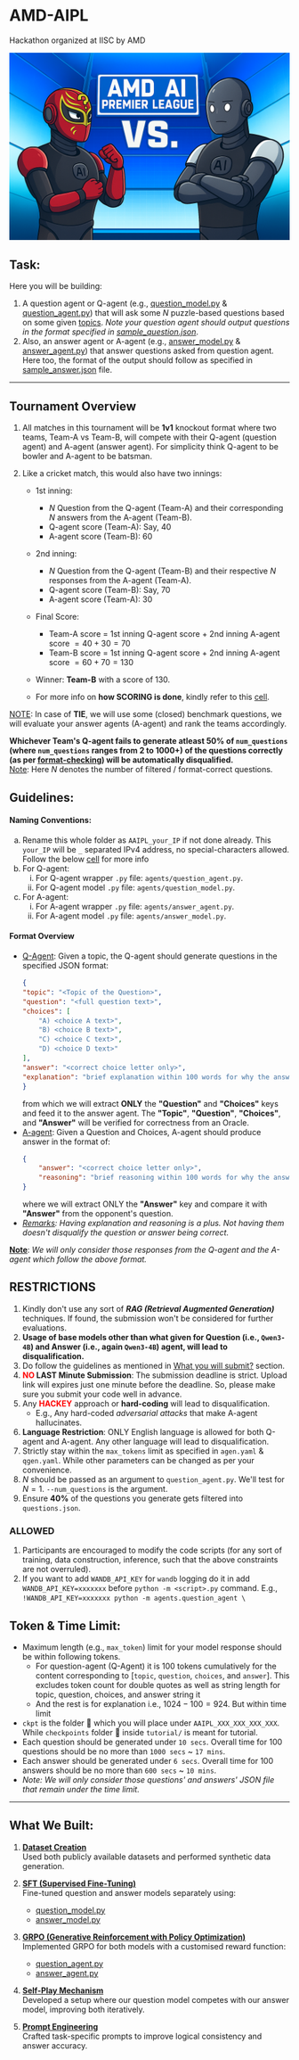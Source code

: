 # AMD-AIPL
Hackathon organized at IISC by AMD

![Alt text](./AAIPL_129_212_191_47/assets/AMDAAIPL.png)

## Task:
Here you will be building:
1.  A question agent or Q-agent (e.g., [question_model.py](./agents/question_model.py) & [question_agent.py](./agents/question_agent.py)) that will ask some $N$ puzzle-based questions based on some given [topics](./assets/topics.json). *Note your question agent should output questions in the format specified in [sample_question.json](./assets/sample_question.json)*.
2.  Also, an answer agent or A-agent (e.g., [answer_model.py](./agents/answer_model.py) & [answer_agent.py](./agents/answer_agent.py)) that answer questions asked from question agent. Here too, the format of the output should follow as specified in [sample_answer.json](./assets/sample_answer.json) file.

---

## Tournament Overview
<!-- 🏏  -->
1.  All matches in this tournament will be **1v1** knockout format where two teams, Team-A vs Team-B, will compete with their Q-agent (question agent) and A-agent (answer agent). For simplicity think Q-agent to be bowler and A-agent to be batsman.
2.  Like a cricket match, this would also have two innings:

    -   1st inning:
        *   $N$ Question from the Q-agent (Team-A) and their corresponding $N$ answers from the A-agent (Team-B).
        *   Q-agent score (Team-A): Say, $40$
        *   A-agent score (Team-B): $60$

    -   2nd inning:
        *   $N$ Question from the Q-agent (Team-B) and their respective $N$ responses from the A-agent (Team-A).
        *   Q-agent score (Team-B): Say, $70$
        *   A-agent score (Team-A): $30$
    -   Final Score:
        *   Team-A score $=$ 1st inning Q-agent score $+$ 2nd inning A-agent score $= 40 + 30 = 70$
        *   Team-B score $=$ 1st inning Q-agent score $+$ 2nd inning A-agent score $= 60 + 70 = 130$

    -   Winner: **Team-B** with a score of $130$.
    -   For more info on <b> how SCORING is done</b>, kindly refer to this [cell](#scoring-criteria).

<u>NOTE</u>: In case of **TIE**, we will use some (closed) benchmark questions, we will evaluate your answer agents (A-agent) and rank the teams accordingly.

**Whichever Team's Q-agent fails to generate atleast $50\%$ of `num_questions` (where `num_questions` ranges from $2$ to $1000+$) of the questions correctly (as per [format-checking](#format-overview)) will be automatically disqualified.**<br>
<u>Note</u>: Here $N$ denotes the number of filtered / format-correct questions.




## Guidelines:
<!-- 📋  -->
#### Naming Conventions:
<ol type="a">
    <li>Rename this whole folder as <code>AAIPL_your_IP</code> if not done already. This <code>your_IP</code> will be <code>_</code> separated IPv4 address, no special-characters allowed. Follow the below <a href="#what-you-will-submit">cell</a> for more info</li>
    <li> For Q-agent:
        <ol type="i">
            <li>For Q-agent wrapper <code>.py</code> file: <code>agents/question_agent.py</code>.</li>
            <li>For Q-agent model <code>.py</code> file: <code>agents/question_model.py</code>.</li>
        </ol>
    </li>
    <li> For A-agent:
        <ol type="i">
            <li>For A-agent wrapper <code>.py</code> file: <code>agents/answer_agent.py</code>.</li>
            <li>For A-agent model <code>.py</code> file: <code>agents/answer_model.py</code>.</li>
        </ol>
    </li>
</ol>


#### Format Overview
-   <u>Q-Agent</u>: Given a topic, the Q-agent should generate questions in the specified JSON format:
    ```json
    {
    "topic": "<Topic of the Question>",
    "question": "<full question text>",
    "choices": [
        "A) <choice A text>",
        "B) <choice B text>",
        "C) <choice C text>",
        "D) <choice D text>"
    ],
    "answer": "<correct choice letter only>",
    "explanation": "brief explanation within 100 words for why the answer is correct"
    }
    ```
    from which we will extract **ONLY** the **"Question"** and **"Choices"** keys and feed it to the answer agent. The **"Topic"**, **"Question"**, **"Choices"**, and **"Answer"** will be verified for correctness from an Oracle.
-   <u>A-agent</u>: Given a Question and Choices, A-agent should produce answer in the format of:
    ```json
    {
        "answer": "<correct choice letter only>",
        "reasoning": "brief reasoning within 100 words for why the answer is correct"
    }
    ```
    where we will extract ONLY the **"Answer"** key and compare it with **"Answer"** from the opponent's question.
-   *<u>Remarks</u>: Having explanation and reasoning is a plus. Not having them doesn't disqualify the question or answer being correct.*
    
**<u>Note</u>**: *We will only consider those responses from the Q-agent and the A-agent which follow the above format.*


## RESTRICTIONS
<!-- ⚠️ -->

1.  Kindly don't use any sort of ***RAG (Retrieval Augmented Generation)*** techniques. If found, the submission won't be considered for further evaluations.
2.  **Usage of base models other than what given for Question (i.e., `Qwen3-4B`) and Answer (i.e., again `Qwen3-4B`) agent, will lead to disqualification.**
3.  Do follow the guidelines as mentioned in [What you will submit?](#what-you-will-submit) section.
4.  **<span style="color: red">NO</span> LAST Minute Submission**: The submission deadline is strict. Upload link will expires just one minute before the deadline. So, please make sure you submit your code well in advance.
5.  Any **<span style="color: red">HACKEY</span>** approach or **hard-coding** will lead to disqualification.
    -   E.g., Any hard-coded *adversarial attacks* that make A-agent hallucinates.
6.  **Language Restriction**: ONLY English language is allowed for both Q-agent and A-agent. Any other language will lead to disqualification.
7.  Strictly stay within the `max_tokens` limit as specified in `agen.yaml` & `qgen.yaml`. While other parameters can be changed as per your convenience.
8.  $N$ should be passed as an argument to `question_agent.py`. We'll test for $N=1$. `--num_questions` is the argument.
9.  Ensure **$40\%$** of the questions you generate gets filtered into `questions.json`.


### ALLOWED
<!-- ✅  -->
1.  Participants are encouraged to modify the code scripts (for any sort of training, data construction, inference, such that the above constraints are not overruled).
2.  If you want to add `WANDB_API_KEY` for `wandb` logging do it in add `WANDB_API_KEY=xxxxxxx` before `python -m <script>.py` command. E.g., `!WANDB_API_KEY=xxxxxxx python -m agents.question_agent \`

## Token & Time Limit:
<!-- ⏱  -->
*   Maximum length (e.g., `max_token`) limit for your model response should be within following tokens.
    *   For question-agent (Q-Agent) it is $100$ tokens cumulatively for the content corresponding to [`topic`, `question`, `choices`, and `answer`]. This excludes token count for double quotes as well as string length for topic, question, choices, and answer string it
    *   And the rest is for explanation i.e., $1024-100 = 924$. But within time limit
*   `ckpt` is the folder 📂 which you will place under `AAIPL_XXX_XXX_XXX_XXX`. While `checkpoints` folder 📂 inside `tutorial/` is meant for tutorial.
*   Each question should be generated under `10 secs`. Overall time for 100 questions should be no more than `1000 secs` ~ `17 mins`.
*   Each answer should be generated under `6 secs`. Overall time for 100 answers should be no more than `600 secs` ~ `10 mins`.
*   *Note: We will only consider those questions' and answers' JSON file that remain under the time limit.*

---

## What We Built:

1. **[Dataset Creation](./Dataset_generation/Dataset_generation.ipynb)**  
   Used both publicly available datasets and performed synthetic data generation.

2. **[SFT (Supervised Fine-Tuning)](./AAIPL_129_212_191_47/training_script/answer_trainer.py)**  
   Fine-tuned question and answer models separately using:
   - [question_model.py](./AAIPL_129_212_191_47/agents/question_model.py)
   - [answer_model.py](./AAIPL_129_212_191_47/agents/answer_model.py)

3. **[GRPO (Generative Reinforcement with Policy Optimization)](./AAIPL_129_212_191_47/main.py)**  
   Implemented GRPO for both models with a customised reward function:
   - [question_agent.py](./AAIPL_129_212_191_47/agents/question_agent.py)
   - [answer_agent.py](./AAIPL_129_212_191_47/agents/answer_agent.py)

4. **[Self-Play Mechanism](./AAIPL_129_212_191_47/trainer.py)**  
   Developed a setup where our question model competes with our answer model, improving both iteratively.

5. **[Prompt Engineering](./AAIPL_129_212_191_47/utils/build_prompt.py)**  
   Crafted task-specific prompts to improve logical consistency and answer accuracy.
